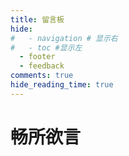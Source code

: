 ```yaml
---
title: 留言板
hide:
#   - navigation # 显示右
#   - toc #显示左
  - footer
  - feedback
comments: true
hide_reading_time: true
---
```

# 畅所欲言  






